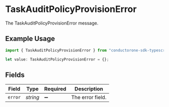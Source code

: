 # TaskAuditPolicyProvisionError

The TaskAuditPolicyProvisionError message.

## Example Usage

```typescript
import { TaskAuditPolicyProvisionError } from "conductorone-sdk-typescript/sdk/models/shared";

let value: TaskAuditPolicyProvisionError = {};
```

## Fields

| Field              | Type               | Required           | Description        |
| ------------------ | ------------------ | ------------------ | ------------------ |
| `error`            | *string*           | :heavy_minus_sign: | The error field.   |